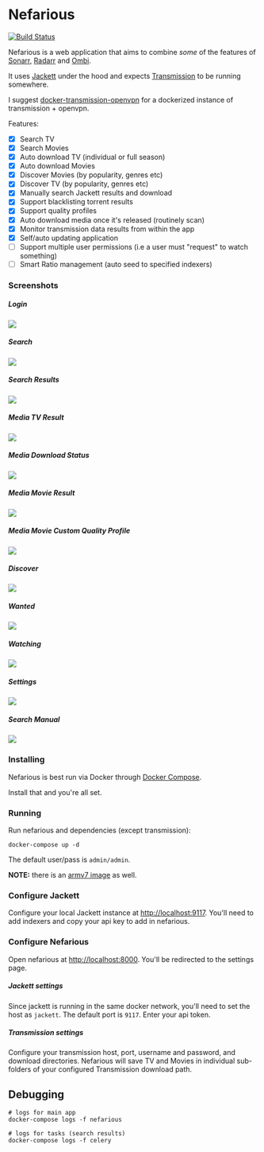 # Nefarious

[![Build Status](https://travis-ci.org/lardbit/nefarious.svg?branch=master)](https://travis-ci.org/lardbit/nefarious)

Nefarious is a web application that aims to combine *some* of the features of
[Sonarr](https://github.com/Sonarr/Sonarr/), [Radarr](https://github.com/Radarr/Radarr) and [Ombi](https://github.com/tidusjar/Ombi).

It uses [Jackett](https://github.com/Jackett/Jackett/) under the hood and expects [Transmission](https://transmissionbt.com/) to be running somewhere.

I suggest [docker-transmission-openvpn](https://github.com/haugene/docker-transmission-openvpn) for a dockerized instance of transmission + openvpn.

Features:
- [x] Search TV
- [x] Search Movies
- [x] Auto download TV (individual or full season)
- [x] Auto download Movies
- [x] Discover Movies (by popularity, genres etc)
- [x] Discover TV (by popularity, genres etc)
- [x] Manually search Jackett results and download
- [x] Support blacklisting torrent results
- [X] Support quality profiles
- [x] Auto download media once it's released (routinely scan)
- [x] Monitor transmission data results from within the app
- [x] Self/auto updating application
- [ ] Support multiple user permissions (i.e a user must "request" to watch something)
- [ ] Smart Ratio management (auto seed to specified indexers)

### Screenshots

##### Login
![](/screenshots/login.png?raw=true)
##### Search
![](/screenshots/search-blank.png?raw=true)
##### Search Results
![](/screenshots/search-results.png?raw=true)
##### Media TV Result
![](/screenshots/media-tv-result.png?raw=true)
##### Media Download Status
![](/screenshots/media-status.png?raw=true)
##### Media Movie Result
![](/screenshots/media-movie-result.png?raw=true)
##### Media Movie Custom Quality Profile
![](/screenshots/media-movie-custom-quality-profile.png?raw=true)
##### Discover
![](/screenshots/discover.png?raw=true)
##### Wanted
![](/screenshots/wanted.png?raw=true)
##### Watching
![](/screenshots/watching.png?raw=true)
##### Settings
![](/screenshots/settings.png?raw=true)
##### Search Manual
![](/screenshots/search-manual.png?raw=true)


### Installing

Nefarious is best run via Docker through [Docker Compose](https://docs.docker.com/compose/install/).

Install that and you're all set.

### Running

Run nefarious and dependencies (except transmission):
    
    docker-compose up -d

The default user/pass is `admin/admin`.

**NOTE:** there is an [armv7 image](https://hub.docker.com/r/lardbit/nefarious/tags/) as well.

### Configure Jackett

Configure your local Jackett instance at [http://localhost:9117](http://localhost:9117).  You'll need to add indexers and copy your api key to add in nefarious.

### Configure Nefarious

Open nefarious at [http://localhost:8000](http://localhost:8000).  You'll be redirected to the settings page.

##### Jackett settings

Since jackett is running in the same docker network, you'll need to set the host as `jackett`.  The default port is `9117`.  Enter your api token.

##### Transmission settings

Configure your transmission host, port, username and password, and download directories.  Nefarious will save TV and Movies in individual sub-folders of your configured Transmission download path.

## Debugging
   
    # logs for main app
    docker-compose logs -f nefarious

    # logs for tasks (search results)
    docker-compose logs -f celery

